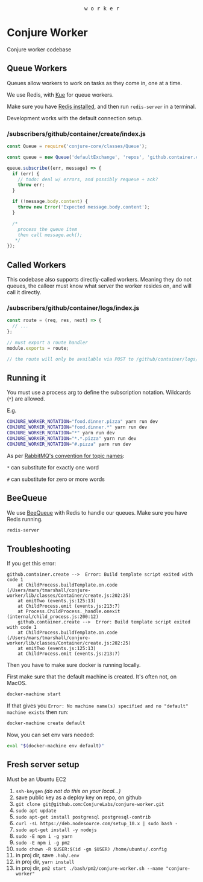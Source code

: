 <p align="center">
  <kbd>w o r k e r</kbd>
</p>

# Conjure Worker

Conjure worker codebase

## Queue Workers

Queues allow workers to work on tasks as they come in, one at a time.

We use Redis, with [Kue](https://github.com/Automattic/kue) for queue workers.

Make sure you have [Redis installed](https://redis.io/topics/quickstart), and then run `redis-server` in a terminal.

Development works with the default connection setup.

### /subscribers/github/container/create/index.js

```js
const Queue = require('conjure-core/classes/Queue');

const queue = new Queue('defaultExchange', 'repos', 'github.container.create');

queue.subscribe((err, message) => {
  if (err) {
    // todo: deal w/ errors, and possibly requeue + ack?
    throw err;
  }

  if (!message.body.content) {
    throw new Error('Expected message.body.content');
  }

  /*
    process the queue item
    then call message.ack();
   */
});
```

## Called Workers

This codebase also supports directly-called workers. Meaning they do not queues, the calleer must know what server the worker resides on, and will call it directly.

### /subscribers/github/container/logs/index.js

```js
const route = (req, res, next) => {
  // ...
};

// must export a route handler
module.exports = route;

// the route will only be available via POST to /github/container/logs/
```

## Running it

You must use a process arg to define the subscription notation. Wildcards (`*`) are allowed.

E.g.

```bash
CONJURE_WORKER_NOTATION="food.dinner.pizza" yarn run dev
CONJURE_WORKER_NOTATION="food.dinner.*" yarn run dev
CONJURE_WORKER_NOTATION="*" yarn run dev
CONJURE_WORKER_NOTATION="*.*.pizza" yarn run dev
CONJURE_WORKER_NOTATION="#.pizza" yarn run dev
```

As per [RabbitMQ's convention for topic names](https://www.rabbitmq.com/tutorials/tutorial-five-python.html):

`*` can substitute for exactly one word

`#` can substitute for zero or more words

## BeeQueue

We use [BeeQueue](https://github.com/bee-queue/bee-queue) with Redis to handle our queues. Make sure you have Redis running.

```sh
redis-server
```

## Troubleshooting

If you get this error:

```
github.container.create -->  Error: Build template script exited with code 1
    at ChildProcess.buildTemplate.on.code (/Users/mars/tmarshall/conjure-worker/lib/classes/Container/create.js:202:25)
    at emitTwo (events.js:125:13)
    at ChildProcess.emit (events.js:213:7)
    at Process.ChildProcess._handle.onexit (internal/child_process.js:200:12)
    github.container.create -->  Error: Build template script exited with code 1
    at ChildProcess.buildTemplate.on.code (/Users/mars/tmarshall/conjure-worker/lib/classes/Container/create.js:202:25)
    at emitTwo (events.js:125:13)
    at ChildProcess.emit (events.js:213:7)
```

Then you have to make sure docker is running locally.

First make sure that the default machine is created. It's often not, on MacOS.

```sh
docker-machine start
```

If that gives you `Error: No machine name(s) specified and no "default" machine exists` then run:

```sh
docker-machine create default
```

Now, you can set env vars needed:

```sh
eval "$(docker-machine env default)"
```

## Fresh server setup

Must be an Ubuntu EC2

1. `ssh-keygen` _(do not do this on your local...)_
2. save public key as a deploy key on repo, on github
3. `git clone git@github.com:ConjureLabs/conjure-worker.git`
4. `sudo apt update`
5. `sudo apt-get install postgresql postgresql-contrib`
6. `curl -sL https://deb.nodesource.com/setup_10.x | sudo bash -`
7. `sudo apt-get install -y nodejs`
8. `sudo -E npm i -g yarn`
9. `sudo -E npm i -g pm2`
10. `sudo chown -R $USER:$(id -gn $USER) /home/ubuntu/.config `
11. in proj dir, save `.hob/.env`
12. in proj dir, `yarn install`
13. in proj dir, `pm2 start ./bash/pm2/conjure-worker.sh --name "conjure-worker"`
